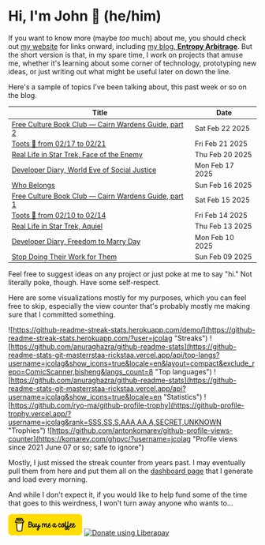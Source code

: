 # Hi, I'm John 👋 (he/him)

If you want to know more (maybe *too* much) about me, you should check out [my website](https://john.colagioia.net/) for links onward, including [my blog, **Entropy Arbitrage**](https://john.colagioia.net/blog).  But the short version is that, in my spare time, I work on projects that amuse me, whether it's learning about some corner of technology, prototyping new ideas, or just writing out what might be useful later on down the line.

Here's a sample of topics I've been talking about, this past week or so on the blog.

|Title|Date|
|-----|-------|
|[Free Culture Book Club — Cairn Wardens Guide, part 2](https://john.colagioia.net/blog/2025/02/22/cairn-3.html)|Sat Feb 22 2025|
|[Toots 🦣 from 02/17 to 02/21](https://john.colagioia.net/blog/2025/02/21/week.html)|Fri Feb 21 2025|
|[Real Life in Star Trek, Face of the Enemy](https://john.colagioia.net/blog/2025/02/20/face-enemy.html)|Thu Feb 20 2025|
|[Developer Diary, World Eve of Social Justice](https://john.colagioia.net/blog/2025/02/17/social-justice.html)|Mon Feb 17 2025|
|[Who Belongs](https://john.colagioia.net/blog/2025/02/16/dei.html)|Sun Feb 16 2025|
|[Free Culture Book Club — Cairn Wardens Guide, part 1](https://john.colagioia.net/blog/2025/02/15/cairn-2.html)|Sat Feb 15 2025|
|[Toots 🦣 from 02/10 to 02/14](https://john.colagioia.net/blog/2025/02/14/week.html)|Fri Feb 14 2025|
|[Real Life in Star Trek, Aquiel](https://john.colagioia.net/blog/2025/02/13/aquiel.html)|Thu Feb 13 2025|
|[Developer Diary, Freedom to Marry Day](https://john.colagioia.net/blog/2025/02/10/freedom-marry.html)|Mon Feb 10 2025|
|[Stop Doing Their Work for Them](https://john.colagioia.net/blog/2025/02/09/resist.html)|Sun Feb 09 2025|

Feel free to suggest ideas on any project or just poke at me to say "hi." Not literally poke, though. Have some self-respect.

Here are some visualizations mostly for my purposes, which you can feel free to skip, especially the view counter that's probably mostly me making sure that I committed something.

![https://github-readme-streak-stats.herokuapp.com/demo/](https://github-readme-streak-stats.herokuapp.com/?user=jcolag "Streaks")
![https://github.com/anuraghazra/github-readme-stats](https://github-readme-stats-git-masterrstaa-rickstaa.vercel.app/api/top-langs?username=jcolag&show_icons=true&locale=en&layout=compact&exclude_repo=ComicScanner,bisheng&langs_count=8 "Top languages")
![https://github.com/anuraghazra/github-readme-stats](https://github-readme-stats-git-masterrstaa-rickstaa.vercel.app/api?username=jcolag&show_icons=true&locale=en "Statistics")
![https://github.com/ryo-ma/github-profile-trophy](https://github-profile-trophy.vercel.app/?username=jcolag&rank=SSS,SS,S,AAA,AA,A,SECRET,UNKNOWN "Trophies")
![https://github.com/antonkomarev/github-profile-views-counter](https://komarev.com/ghpvc/?username=jcolag "Profile views since 2021 June 07 or so; safe to ignore")

Mostly, I just missed the streak counter from years past.  I may eventually pull them from here and put them all on the [dashboard page](https://github.com/jcolag/dash) that I generate and load every morning.

And while I don't expect it, if you would like to help fund some of the time that goes to this weirdness, I won't turn away anyone who wants to...

[<img src="images/default-yellow.png" alt="Buy Me a Coffee" width="150px"/>](https://www.buymeacoffee.com/jcolag)
<a href="https://liberapay.com/jcolag/donate"><img alt="Donate using Liberapay" src="https://liberapay.com/assets/widgets/donate.svg"></a>

